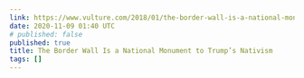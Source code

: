 ```yaml
---
link: https://www.vulture.com/2018/01/the-border-wall-is-a-national-monument-to-trumps-nativism.html
date: 2020-11-09 01:40 UTC
# published: false
published: true
title: The Border Wall Is a National Monument to Trump’s Nativism
tags: []
---
```



